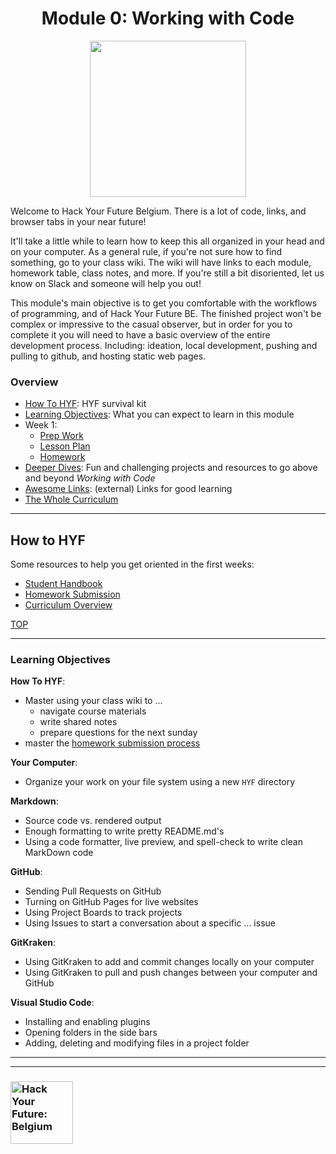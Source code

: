 <h1 id='top' align="center">Module 0: Working with Code</h1>

<div align="center">
  <a href="https://hackyourfuture.be" target="_blank">
    <img src="https://user-images.githubusercontent.com/18554853/63941625-4c7c3d00-ca6c-11e9-9a76-8d5e3632fe70.jpg" width="250" height="250"/>
  </a>
</div>

Welcome to Hack Your Future Belgium.  There is a lot of code, links, and browser tabs in your near future!

It'll take a little while to learn how to keep this all organized in your head and on your computer.  As a general rule, if you're not sure how to find something, go to your class wiki.  The wiki will have links to each module, homework table, class notes, and more.  If you're still a bit disoriented, let us know on Slack and someone will help you out!

This module's main objective is to get you comfortable with the workflows of programming, and of Hack Your Future BE.  The finished project won't be complex or impressive to the casual observer, but in order for you to complete it you will need to have a basic overview of the entire development process.  Including: ideation, local development, pushing and pulling to github, and hosting static web pages.

### Overview
* [How To HYF](#how-to-hyf): HYF survival kit
* [Learning Objectives](#learning-objectives): What you can expect to learn in this module
* Week 1:
  * [Prep Work](./prep-work.md)
  * [Lesson Plan](https://hackyourfuturebelgium.github.io/working-with-code/week-1.html)
  * [Homework](./assignments.md)
* [Deeper Dives](./deeper-dives.md): Fun and challenging projects and resources to go above and beyond _Working with Code_
* [Awesome Links](https://awesome.hackyourfuture.be): (external) Links for good learning
* [The Whole Curriculum](https://curriculum.hackyourfuture.be)

---

## How to HYF

Some resources to help you get oriented in the first weeks:

* [Student Handbook](https://github.com/HackYourFutureBelgium/student-handbook)
* [Homework Submission](https://github.com/hackyourfuturebelgium/homework-submission)
* [Curriculum Overview](https://hackyourfuturebelgium.github.io/curriculum)

[TOP](#top)

---

### Learning Objectives

__How To HYF__:

* Master using your class wiki to ...
  * navigate course materials
  * write shared notes
  * prepare questions for the next sunday
* master the [homework submission process](https://github.com/hackyourfuturebelgium/homework-submission)

__Your Computer__:

* Organize your work on your file system using a new `HYF` directory

__Markdown__:

* Source code vs. rendered output
* Enough formatting to write pretty README.md's
* Using a code formatter, live preview, and spell-check to write clean MarkDown code

__GitHub__:

* Sending Pull Requests on GitHub
* Turning on GitHub Pages for live websites
* Using Project Boards to track projects
* Using Issues to start a conversation about a specific ... issue

__GitKraken__:

* Using GitKraken to add and commit changes locally on your computer
* Using GitKraken to pull and push changes between your computer and GitHub

__Visual Studio Code__:

* Installing and enabling plugins
* Opening folders in the side bars
* Adding, deleting and modifying files in a project folder


---
---

### <a href="https://hackyourfuture.be" target="_blank"><img src="https://user-images.githubusercontent.com/18554853/63941625-4c7c3d00-ca6c-11e9-9a76-8d5e3632fe70.jpg" width="100" height="100" alt="Hack Your Future: Belgium"></a>
